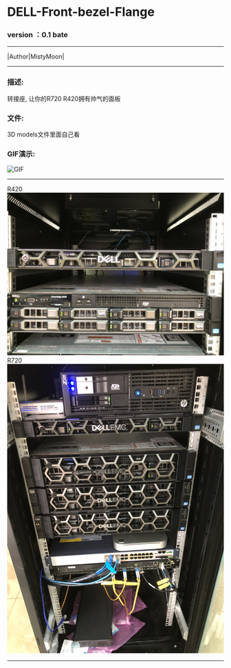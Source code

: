 # DELL-Front-bezel-Flange

### version ：0.1 bate

-----------------------
|Author|MistyMoon|

-----------------------

### 描述:
转接座, 让你的R720 R420拥有帅气的面板


### 文件:
3D models文件里面自己看


### GIF演示:        
![GIF](/Pictures/GIF.gif)       


-----------------------
R420        
![IMG](/Pictures/R420.JPG)  
R720   
![IMG](/Pictures/R720.JPG)

-----------------------